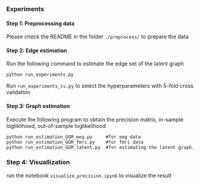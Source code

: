 ### Experiments


#### Step 1: Preprocessing data
Please check the README in the folder `./preprocess/` to prepare the data

#### Step 2: Edge estimation
Run the following command to estimate the edge set of the latent graph
```
python run_experiments.py
```
Run `run_experiments_cv.py` to select the hyperparameters with 5-fold cross validation

#### Step 3: Graph estimation

Execute the following program to obtain the precision matrix, in-sample logliklihood, out-of-sample loglikelihood
```
python run_estimation_GGM_eeg.py     #for eeg data
python run_estimation_GGM_fmri.py    #for fmri data
python run_estimation_GGM_latent.py  #for estimating the latent graph.
```

### Step 4: Visuallization 
run the notebook `visualize_precision.ipynb` to visualize the result



